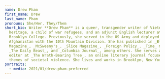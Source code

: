 ```yaml
---
name: Drew Pham
first_name: Drew
last_name: Pham
pronouns: She/Her, They/Them
short_bio: Writer **Drew Pham** is a queer, transgender writer of Vietnamese
  heritage, a child of war refugees, and an adjunct English lecturer at CUNY
  Brooklyn College. Previously, she served in the US Army and deployed to
  Afghanistan with the 10th Mountain Division. She has published in _Blunderbuss
  Magazine_, _McSweeny's_, _Slice Magazine_, _Foreign Policy_, _Time_ magazine,
  _The Daily Beast_, and _Columbia Journal_, among others. She serves as an
  editor at _The Wrath-Bearing Tree_, an online literary journal focused on
  themes of societal violence. She lives and works in Brooklyn, New York.
portraits:
  - media: 2021/01/drew-pham-preferred
---
```

